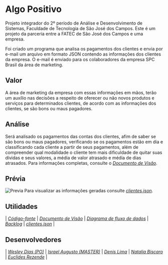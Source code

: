 # Algo Positivo
Projeto integrador do 2º período de Análise e Desenvolvimento de Sistemas, Faculdade de Tecnologia de São José dos Campos.
Este é um projeto da parceria entre a FATEC de São José dos Campos e uma empresa.

Foi criado um programa que analisa os pagamentos dos clientes e envia por e-mail um arquivo em formato JSON contendo as informações dos clientes da empresa. O e-mail é enviado para os colaboradores da empresa SPC Brasil da área de marketing.

## Valor
A área de marketing da empresa com essas informações em mãos, terão um auxílio nas decisões a respeito de oferecer ou não novos produtos e serviços para determinados clientes, de acordo com as informações dos clientes, se são bons ou maus pagadores.

## Análise
Será analisado os pagamentos das contas dos clientes, afim de saber se são bons ou maus pagadores, verificando se os pagamentos estão em dia e classificando cada cliente a partir de seus pagamentos, além de compreender qual modalidade o cliente tem mais dificuldade de quitar suas dívidas e seus valores, a média de valor atrasado e média de dias atrasados.
Para informações completas, consulte o [*Documento de Visão*](https://github.com/IsraelAugusto0110/PI_ADS_2Sem/blob/master/Documenta%C3%A7%C3%A3o/Documento_de_vis%C3%A3o.pdf).

## Prévia
![Previa](https://github.com/IsraelAugusto0110/PI_ADS_2Sem/blob/master/Documenta%C3%A7%C3%A3o/Previa.gif)
Para visualizar as informações geradas consulte [*clientes.json*](https://github.com/IsraelAugusto0110/PI_ADS_2Sem/blob/master/C%C3%B3digos/Dados/clientes.json).

## Utilidades
| [*Código-fonte*](https://github.com/IsraelAugusto0110/PI_ADS_2Sem/blob/master/C%C3%B3digos/main.py)
| [*Documento de Visão*](https://github.com/IsraelAugusto0110/PI_ADS_2Sem/blob/master/Documenta%C3%A7%C3%A3o/Documento_de_vis%C3%A3o.pdf)
| [*Diagrama de fluxo de dados*](https://github.com/IsraelAugusto0110/PI_ADS_2Sem/blob/master/Documenta%C3%A7%C3%A3o/Fluxo%20de%20dados.png)
| [*Backlog*](https://github.com/IsraelAugusto0110/PI_ADS_2Sem/blob/master/Documenta%C3%A7%C3%A3o/Backlog.pdf)
| [*clientes.json*](https://github.com/IsraelAugusto0110/PI_ADS_2Sem/blob/master/C%C3%B3digos/Dados/clientes.json) |

## Desenvolvedores
| [*Wesley Dias (PO)*](https://www.linkedin.com/in/wesley-dias-bba3a11b2/)
| [*Israel Augusto (MASTER)*](https://www.linkedin.com/in/israel-augusto-santos-4651b7197)
| [*Denis Lima*](https://www.linkedin.com/in/denis-f-lima)
| [*Natalia Biscaro*](https://br.linkedin.com/in/nataliabiscaro)
| [*Euclides Rezende*](https://www.linkedin.com/in/euclides-rezende-0940458/) |
